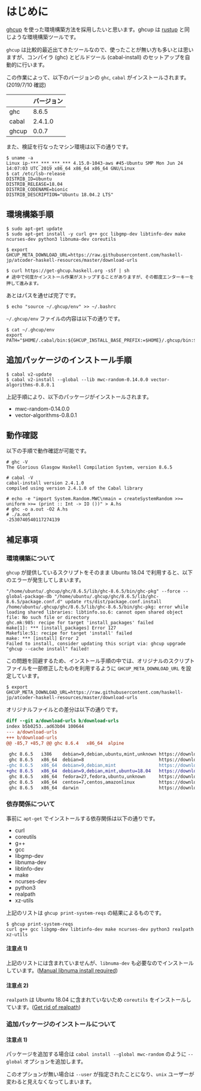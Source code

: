 # はじめに

[ghcup](https://www.haskell.org/ghcup/) を使った環境構築方法を採用したいと思います。ghcup は [rustup](https://rustup.rs/) と同じような環境構築ツールです。

`ghcup` は比較的最近出てきたツールなので、使ったことが無い方も多いとは思いますが、コンパイラ (ghc) とビルドツール (cabal-install) のセットアップを自動的に行います。

この作業によって、以下のバージョンの `ghc`, `cabal` がインストールされます。(2019/7/10 確認)

　| バージョン
----|----
ghc | 8.6.5
cabal | 2.4.1.0
ghcup | 0.0.7

また、検証を行なったマシン環境は以下の通りです。

```
$ uname -a
Linux ip-***_***_***_*** 4.15.0-1043-aws #45-Ubuntu SMP Mon Jun 24 14:07:03 UTC 2019 x86_64 x86_64 x86_64 GNU/Linux
$ cat /etc/lsb-release
DISTRIB_ID=Ubuntu
DISTRIB_RELEASE=18.04
DISTRIB_CODENAME=bionic
DISTRIB_DESCRIPTION="Ubuntu 18.04.2 LTS"
```

## 環境構築手順

```
$ sudo apt-get update
$ sudo apt-get install -y curl g++ gcc libgmp-dev libtinfo-dev make ncurses-dev python3 libnuma-dev coreutils

$ export GHCUP_META_DOWNLOAD_URL=https://raw.githubusercontent.com/haskell-jp/atcoder-haskell-resources/master/download-urls

$ curl https://get-ghcup.haskell.org -sSf | sh
# 途中で何度かインストール作業がストップすることがありますが、その都度エンターキーを押して進みます。
```

あとはパスを通せば完了です。

```
$ echo "source ~/.ghcup/env" >> ~/.bashrc
```

`~/.ghcup/env` ファイルの内容は以下の通りです。

```
$ cat ~/.ghcup/env
export PATH="$HOME/.cabal/bin:${GHCUP_INSTALL_BASE_PREFIX:=$HOME}/.ghcup/bin:$PATH"
```

## 追加パッケージのインストール手順

```
$ cabal v2-update
$ cabal v2-install --global --lib mwc-random-0.14.0.0 vector-algorithms-0.8.0.1
```

上記手順により、以下のパッケージがインストールされます。

- mwc-random-0.14.0.0
- vector-algorithms-0.8.0.1

## 動作確認

以下の手順で動作確認が可能です。

```
# ghc -V
The Glorious Glasgow Haskell Compilation System, version 8.6.5

# cabal -V
cabal-install version 2.4.1.0
compiled using version 2.4.1.0 of the Cabal library

# echo -e "import System.Random.MWC\nmain = createSystemRandom >>= uniform >>= (print :: Int -> IO ())" > A.hs
# ghc -o a.out -O2 A.hs
# ./a.out
-2530740540117274139
```

## 補足事項

### 環境構築について

`ghcup` が提供しているスクリプトをそのまま Ubuntu 18.04 で利用すると、以下のエラーが発生してしまいます。

```
"/home/ubuntu/.ghcup/ghc/8.6.5/lib/ghc-8.6.5/bin/ghc-pkg" --force --global-package-db "/home/ubuntu/.ghcup/ghc/8.6.5/lib/ghc-8.6.5/package.conf.d" update rts/dist/package.conf.install
/home/ubuntu/.ghcup/ghc/8.6.5/lib/ghc-8.6.5/bin/ghc-pkg: error while loading shared libraries: libtinfo.so.6: cannot open shared object file: No such file or directory
ghc.mk:985: recipe for target 'install_packages' failed
make[1]: *** [install_packages] Error 127
Makefile:51: recipe for target 'install' failed
make: *** [install] Error 2
Failed to install, consider updating this script via: ghcup upgrade
"ghcup --cache install" failed!
```

この問題を回避するため、インストール手順の中では、オリジナルのスクリプトファイルを一部修正したものを利用するように `GHCUP_META_DOWNLOAD_URL` を設定しています。

```
$ export GHCUP_META_DOWNLOAD_URL=https://raw.githubusercontent.com/haskell-jp/atcoder-haskell-resources/master/download-urls
```

オリジナルファイルとの差分は以下の通りです。

```diff
diff --git a/download-urls b/download-urls
index b5b0253..ad63b04 100644
--- a/download-urls
+++ b/download-urls
@@ -85,7 +85,7 @@ ghc 8.6.4   x86_64  alpine                              https://github.com/redne
 
 ghc 8.6.5   i386    debian=9,debian,ubuntu,mint,unknown https://downloads.haskell.org/~ghc/8.6.5/ghc-8.6.5-i386-deb9-linux.tar.xz
 ghc 8.6.5   x86_64  debian=8                            https://downloads.haskell.org/~ghc/8.6.5/ghc-8.6.5-x86_64-deb8-linux.tar.xz
-ghc 8.6.5   x86_64  debian=9,debian,mint                https://downloads.haskell.org/~ghc/8.6.5/ghc-8.6.5-x86_64-deb9-linux.tar.xz
+ghc 8.6.5   x86_64  debian=9,debian,mint,ubuntu=18.04   https://downloads.haskell.org/~ghc/8.6.5/ghc-8.6.5-x86_64-deb9-linux.tar.xz
 ghc 8.6.5   x86_64  fedora=27,fedora,ubuntu,unknown     https://downloads.haskell.org/~ghc/8.6.5/ghc-8.6.5-x86_64-fedora27-linux.tar.xz
 ghc 8.6.5   x86_64  centos=7,centos,amazonlinux         https://downloads.haskell.org/~ghc/8.6.5/ghc-8.6.5-x86_64-centos7-linux.tar.xz
 ghc 8.6.5   x86_64  darwin                              https://downloads.haskell.org/~ghc/8.6.5/ghc-8.6.5-x86_64-apple-darwin.tar.xz
```

### 依存関係について

事前に `apt-get` でインストールする依存関係は以下の通りです。

- curl
- coreutils
- g++
- gcc
- libgmp-dev
- libnuma-dev
- libtinfo-dev
- make
- ncurses-dev
- python3
- realpath
- xz-utils

上記のリストは `ghcup print-system-reqs` の結果によるものです。

```shell
$ ghcup print-system-reqs
curl g++ gcc libgmp-dev libtinfo-dev make ncurses-dev python3 realpath xz-utils
```

#### 注意点 1)

上記のリストには含まれていませんが、`libnuma-dev` も必要なのでインストールしています。([Manual libnuma install required](https://gitlab.haskell.org/haskell/ghcup/issues/58))

#### 注意点 2)

`realpath` は Ubuntu 18.04 に含まれていないため `coreutils` をインストールしています。([Get rid of realpath](https://gitlab.haskell.org/haskell/ghcup/issues/31))

### 追加パッケージのインストールについて

#### 注意点 1)

パッケージを追加する場合は `cabal install --global mwc-random` のように `--global` オプションを追加します。

このオプションが無い場合は `--user` が指定されたことになり、`unix` ユーザーが変わると見えなくなってしまいます。
